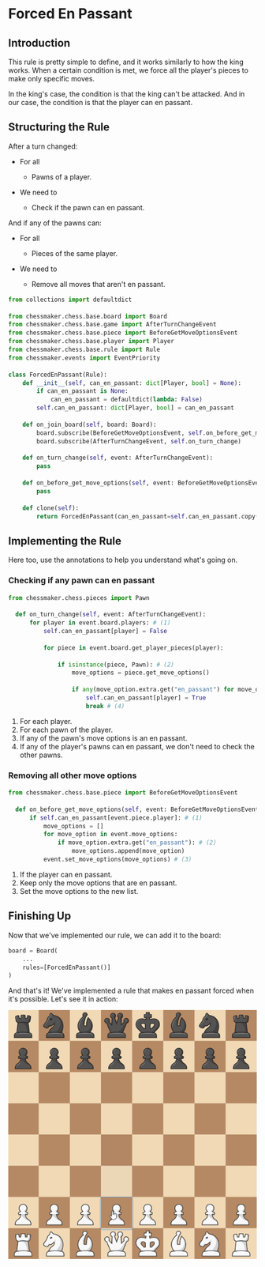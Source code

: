 # Forced En Passant

## Introduction

This rule is pretty simple to define, and it works similarly to how the king works.
When a certain condition is met, we force all the player's pieces to make only specific moves.

In the king's case, the condition is that the king can't be attacked.
And in our case, the condition is that the player can en passant.

## Structuring the Rule
After a turn changed:

- For all

    * Pawns of a player.

- We need to

    * Check if the pawn can en passant.

And if any of the pawns can:

- For all

    * Pieces of the same player.

- We need to

    * Remove all moves that aren't en passant.


```python title="forced_en_passant.py"
from collections import defaultdict

from chessmaker.chess.base.board import Board
from chessmaker.chess.base.game import AfterTurnChangeEvent
from chessmaker.chess.base.piece import BeforeGetMoveOptionsEvent
from chessmaker.chess.base.player import Player
from chessmaker.chess.base.rule import Rule
from chessmaker.events import EventPriority

class ForcedEnPassant(Rule):
    def __init__(self, can_en_passant: dict[Player, bool] = None):
        if can_en_passant is None:
            can_en_passant = defaultdict(lambda: False)
        self.can_en_passant: dict[Player, bool] = can_en_passant

    def on_join_board(self, board: Board):
        board.subscribe(BeforeGetMoveOptionsEvent, self.on_before_get_move_options, EventPriority.LOW)
        board.subscribe(AfterTurnChangeEvent, self.on_turn_change)

    def on_turn_change(self, event: AfterTurnChangeEvent):
        pass

    def on_before_get_move_options(self, event: BeforeGetMoveOptionsEvent):
        pass

    def clone(self):
        return ForcedEnPassant(can_en_passant=self.can_en_passant.copy())
```

## Implementing the Rule

Here too, use the annotations to help you understand what's going on.

### Checking if any pawn can en passant

```python
from chessmaker.chess.pieces import Pawn

  def on_turn_change(self, event: AfterTurnChangeEvent):
      for player in event.board.players: # (1)
          self.can_en_passant[player] = False
          
          for piece in event.board.get_player_pieces(player): 
            
              if isinstance(piece, Pawn): # (2)
                  move_options = piece.get_move_options()
                  
                  if any(move_option.extra.get("en_passant") for move_option in move_options): # (3)
                      self.can_en_passant[player] = True
                      break # (4)
```

1. For each player.
2. For each pawn of the player.
3. If any of the pawn's move options is an en passant.
4. If any of the player's pawns can en passant, we don't need to check the other pawns.

### Removing all other move options
```python
from chessmaker.chess.base.piece import BeforeGetMoveOptionsEvent

  def on_before_get_move_options(self, event: BeforeGetMoveOptionsEvent):
      if self.can_en_passant[event.piece.player]: # (1)
          move_options = []
          for move_option in event.move_options: 
              if move_option.extra.get("en_passant"): # (2)
                  move_options.append(move_option)
          event.set_move_options(move_options) # (3)
```

1. If the player can en passant.
2. Keep only the move options that are en passant.
3. Set the move options to the new list.

## Finishing Up


Now that we've implemented our rule, we can add it to the board:

```python
board = Board(
    ...
    rules=[ForcedEnPassant()]
)
```

And that's it! We've implemented a rule that makes en passant forced when it's possible. 
Let's see it in action:

![Forced En Passant](../../assets/gifs/forced_en_passant.gif)